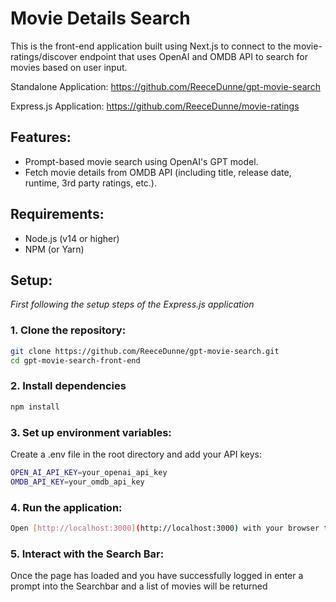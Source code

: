 # Movie Details Search

This is the front-end application built using Next.js to connect to the movie-ratings/discover endpoint that uses OpenAI and OMDB API to search for movies based on user input.

Standalone Application:
https://github.com/ReeceDunne/gpt-movie-search

Express.js Application:
https://github.com/ReeceDunne/movie-ratings

## Features:

- Prompt-based movie search using OpenAI's GPT model.
- Fetch movie details from OMDB API (including title, release date, runtime, 3rd party ratings, etc.).

## Requirements:

- Node.js (v14 or higher)
- NPM (or Yarn)

## Setup:

_First following the setup steps of the Express.js application_

### 1. Clone the repository:

```bash
git clone https://github.com/ReeceDunne/gpt-movie-search.git
cd gpt-movie-search-front-end
```

### 2. Install dependencies

```bash
npm install
```

### 3. Set up environment variables:

Create a .env file in the root directory and add your API keys:

```bash
OPEN_AI_API_KEY=your_openai_api_key
OMDB_API_KEY=your_omdb_api_key
```

### 4. Run the application:

```bash
Open [http://localhost:3000](http://localhost:3000) with your browser to see the result.
```

### 5. Interact with the Search Bar:

Once the page has loaded and you have successfully logged in enter a prompt into the Searchbar and a list of movies will be returned
